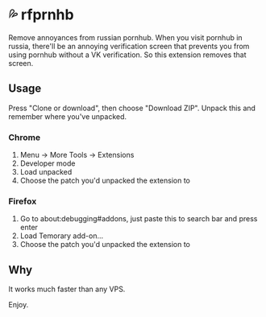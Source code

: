 # 💦 rfprnhb

Remove annoyances from russian pornhub. When you visit pornhub in russia, there'll be an annoying verification screen that prevents you from using pornhub without a VK verification. So this extension removes that screen.

## Usage

Press "Clone or download", then choose "Download ZIP". Unpack this and remember where you've unpacked.

### Chrome

1. Menu -> More Tools -> Extensions
2. Developer mode
3. Load unpacked
4. Choose the patch you'd unpacked the extension to

### Firefox 
1. Go to about:debugging#addons, just paste this to search bar and press enter
2. Load Temorary add-on...
3. Choose the patch you'd unpacked the extension to

## Why
It works much faster than any VPS.

Enjoy.
